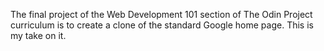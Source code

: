 The final project of the Web Development 101 section of The Odin Project curriculum is to create a clone of the standard Google home page. This is my take on it.
